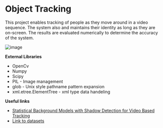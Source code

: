 # Object Tracking
This project enables tracking of people as they move around in a video sequence. The system also and maintains their identity as long as they are on-screen. The results are evaluated numerically to determine the accuracy of the system.

![image](https://github.com/user-attachments/assets/33de4921-d46e-4a0f-a8a7-0c79905af91c)

**External Libraries**
- OpenCv
- Numpy
- Scipy
- PIL - Image management
- glob - Unix style pathname pattern expansion
- xml.etree.ElementTree - xml type data handeling

**Useful links**

- [Statistical Background Models with Shadow Detection for Video Based Tracking](http://liu.diva-portal.org/smash/record.jsf?pid=diva2%3A23393&dswid=_new)
- [Link to datasets](https://gitlab.liu.se/cvl/tsbb15/tree/master)

